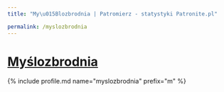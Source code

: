 ```yaml
---
title: "My\u015Blozbrodnia | Patromierz - statystyki Patronite.pl"

permalink: /myslozbrodnia
---
```


# [Myślozbrodnia](https://patronite.pl/myslozbrodnia)

{% include profile.md name="myslozbrodnia" prefix="m" %}
